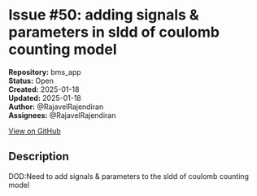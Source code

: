 # Issue #50: adding signals & parameters in sldd of coulomb counting model

**Repository:** bms_app  
**Status:** Open  
**Created:** 2025-01-18  
**Updated:** 2025-01-18  
**Author:** @RajavelRajendiran  
**Assignees:** @RajavelRajendiran  

[View on GitHub](https://github.com/Simtestlab/bms_app/issues/50)

## Description

DOD:Need to add signals & parameters to the sldd of coulomb counting model